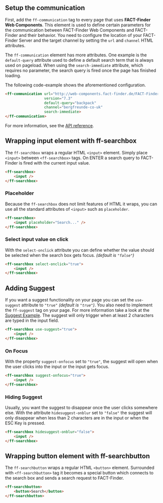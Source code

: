 ## Setup the communication
First, add the `ff-communication` tag to every page that uses
**FACT-Finder Web Components**. This element is used to define certain
parameters for the communication between FACT-Finder Web Components and FACT-Finder
and their behavior. You need to configure the location of your
FACT-Finder Server and the target channel by setting the `url` and
`channel` HTML attributes.

The `ff-communication` element has more attributes. One example is the
`default-query` attribute used to define a default search term that is
always used on pageload. When using the `search-immediate` attribute,
which requires no parameter, the search query is fired once the page has
finished loading.

The following code-example shows the aforementioned configuration.

```html
<ff-communication url="http://web-components.fact-finder.de/FACT-Finder7.3-Demoshop"
                  version="7.3"
                  default-query="backpack"
                  channel="bergfreunde-co-uk"
                  search-immediate>
</ff-communication>
```
For more information, see the [API reference](/api/3.x/ff-searchbox#tab=api).

## Wrapping input element with ff-searchbox
The `ff-searchbox` wraps a regular HTML `<input>` element. Simply place
`<input>` between `<ff-searchbox>` tags. On ENTER a search query to FACT-Finder
is fired with the current input value.
```html
<ff-searchbox>
    <input />
</ff-searchbox>
```

### Placeholder
Because the `ff-searchbox` does not limit features of HTML it wraps, 
you can use all the standard attributes of `<input>` such as `placeholder`.
```html
<ff-searchbox>
    <input placeholder="Search..." />
</ff-searchbox>
```

### Select input value on click
With the `select-onclick` attribute you can define whether the value
should be selected when the search box gets focus. *(default is `"false"`)*
```html
<ff-searchbox select-onclick="true">
    <input />
</ff-searchbox>

```

## Adding Suggest
If you want a suggest functionality on your page you can set the
`use-suggest` attribute to `"true"` *(default is `"true"`)*. You also need
to implement the `ff-suggest` tag on your page. For more information
take a look at the [Suggest Example](/api/3.x/ff-suggest). The suggest will
only trigger when at least 2 characters are typed in the input field.
```html
<ff-searchbox use-suggest="true">
    <input />
</ff-searchbox>
```

### On Focus
With the property `suggest-onfocus` set to `"true"`, the suggest will
open when the user clicks into the input or the input gets focus.
```html
<ff-searchbox suggest-onfocus="true">
    <input />
</ff-searchbox>
```

### Hiding Suggest
Usually, you want the suggest to disappear once the user clicks
somewhere else. With the attribute `hidesuggest-onblur` set to `"false"`
the suggest will only disappear when less than 2 characters are in the
input or when the ESC Key is pressed.
```html
<ff-searchbox hidesuggest-onblur="false">
    <input />
</ff-searchbox>
```

## Wrapping button element with ff-searchbutton
The `ff-searchbutton` wraps a regular HTML `<button>` element. Surrounded
with `<ff-searchbutton>` tag it becomes a special button which connects
to the search box and sends a search request to FACT-Finder.
```html
<ff-searchbutton>
    <button>Search</button>
</ff-searchbutton>
```
